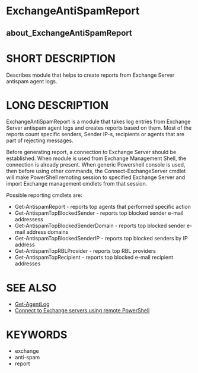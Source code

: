 # ExchangeAntiSpamReport
## about_ExchangeAntiSpamReport

# SHORT DESCRIPTION

Describes module that helps to create reports from Exchange Server antispam
agent logs.

# LONG DESCRIPTION

ExchangeAntiSpamReport is a module that takes log entries from Exchange Server
antispam agent logs and creates reports based on them.  Most of the reports
count specific senders, Sender IP-s, recipients or agents that are part of
rejecting messages.

Before generating report, a connection to Exchange Server should be established.
When module is used from Exchange Management Shell, the connection is already
present.  When generic Powershell console is used, then before using other
commands, the Connect-ExchangeServer cmdlet will make PowerShell remoting
session to specified Exchange Server and import Exchange management cmdlets from
that session.

Possible reporting cmdlets are:

- Get-AntispamReport                 - reports top agents that performed specific action
- Get-AntispamTopBlockedSender       - reports top blocked sender e-mail addressess
- Get-AntispamTopBlockedSenderDomain - reports top blocked sender e-mail address domains
- Get-AntispamTopBlockedSenderIP     - reports top blocked senders by IP address
- Get-AntispamTopRBLProvider         - reports top RBL providers
- Get-AntispamTopRecipient           - reports top blocked e-mail recipient addresses

# SEE ALSO

- [Get-AgentLog](http://technet.microsoft.com/en-us/library/aa996044)
- [Connect to Exchange servers using remote PowerShell](http://technet.microsoft.com/en-us/library/dd335083)

# KEYWORDS

- exchange
- anti-spam
- report
